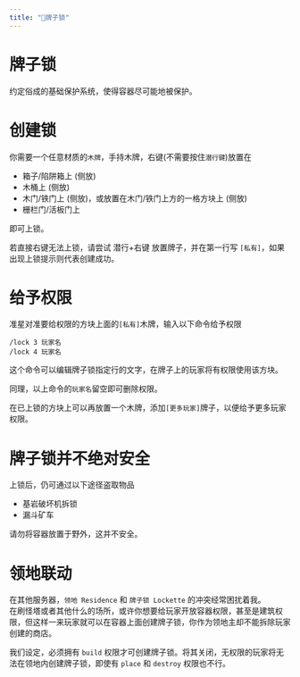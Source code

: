 ```yaml
---
title: "🔐牌子锁"
---
```


# 牌子锁

约定俗成的基础保护系统，使得容器尽可能地被保护。

# 创建锁

你需要一个任意材质的`木牌`，手持木牌，右键(不需要按住`潜行键`)放置在
+ 箱子/陷阱箱上 (侧放)
+ 木桶上 (侧放)
+ 木门/铁门上 (侧放)，或放置在木门/铁门上方的一格方块上 (侧放)
+ 栅栏门/活板门上

即可上锁。

若直接右键无法上锁，请尝试 潜行+右键 放置牌子，并在第一行写 `[私有]`，如果出现上锁提示则代表创建成功。

# 给予权限

准星对准要给权限的方块上面的`[私有]`木牌，输入以下命令给予权限
```
/lock 3 玩家名
/lock 4 玩家名
```

这个命令可以编辑牌子锁指定行的文字，在牌子上的玩家将有权限使用该方块。

同理，以上命令的`玩家名`留空即可删除权限。

在已上锁的方块上可以再放置一个木牌，添加`[更多玩家]`牌子，以便给予更多玩家权限。

# 牌子锁并不绝对安全

上锁后，仍可通过以下途径盗取物品
+ 基岩破坏机拆锁
+ 漏斗矿车

请勿将容器放置于野外，这并不安全。

# 领地联动

在其他服务器，`领地 Residence` 和 `牌子锁 Lockette` 的冲突经常困扰着我。  
在刷怪塔或者其他什么的场所，或许你想要给玩家开放容器权限，甚至是建筑权限，但这样一来玩家就可以在容器上面创建牌子锁，你作为领地主却不能拆除玩家创建的商店。

我们设定，必须拥有 `build` 权限才可创建牌子锁。将其关闭，无权限的玩家将无法在领地内创建牌子锁，即使有 `place` 和 `destroy` 权限也不行。
